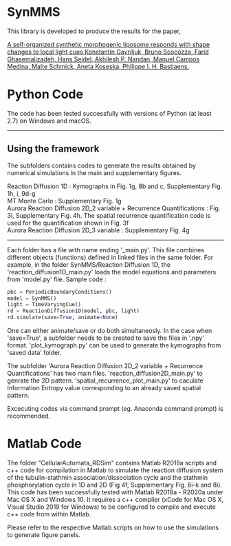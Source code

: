 # SynMMS

This library is developed to produce the results for the paper, 

[A self-organized synthetic morphogenic liposome responds with shape changes to local light cues 
Konstantin Gavriljuk, Bruno Scocozza, Farid Ghasemalizadeh, Hans Seidel, Akhilesh P. Nandan, Manuel Campos Medina, Malte Schmick, Aneta Koseska, Philippe I. H. Bastiaens.](https://www.nature.com/articles/s41467-021-21679-2)

Python Code
===================

The code has been tested successfully with versions of Python (at least 2.7) on Windows and macOS.

-------------------------
Using the framework
-------------------------

The subfolders contains codes to generate the results obtained by numerical simulations in the main and supplementary figures.

Reaction Diffusion 1D : Kymographs in Fig. 1g, 8b and c, Supplementary Fig. 1h, i, 9d-g\
MT Monte Carlo               : Supplementary Fig. 1g \
Aurora Reaction Diffusion 2D_2 variable + Recurrence Quantifications : Fig. 3i, Supplementary Fig. 4h. The spatial recurrence quantification code is used for the quantification shown in Fig. 3f \
Aurora Reaction Diffusion 2D_3 variable                   : Supplementary Fig. 4g

-----------------------------------------------------------

Each folder has a file with name ending '_main.py'. This file combines different objects (functions) defined in linked files in the same folder. For example, in the folder SynMMS/Reaction Diffusion 1D,
the 'reaction_diffusion1D_main.py' loads the model equations and parameters from 'model.py' file. 
Sample code :
```python
pbc = PeriodicBoundaryConditions()
model = SynMMS()
light = TimeVaryingCue()
rd = ReactionDiffusion1D(model, pbc, light)
rd.simulate(save=True, animate=None)
```
One can either animate/save or do both simultaneosly. In the case when 'save=True', a subfolder needs to be created to save the files in '.npy' format.
'plot_kymograph.py' can be used to generate the kymographs from 'saved data' folder.

The subfolder 'Aurora Reaction Diffusion 2D_2 variable + Recurrence Quantifications' has two main files. 'reaction_diffusion2D_main.py' to genrate the 2D pattern.
'spatial_recurrence_plot_main.py' to caculate Information Entropy value corresponding to an already saved spatial pattern. 

Excecuting codes via command prompt (eg. Anaconda command prompt) is recommended.


Matlab Code
===================

The folder "CellularAutomata_RDSim" contains Matlab R2018a scripts and c++ code for compilation in Matlab to simulate the reaction diffusion system of the tubulin-stathmin association/dissociation cycle and the stathmin phosphorylation cycle in 1D and 2D (Fig 4f, Supplementary Fig. 6i-k and 8i). This code has been successfully tested with Matlab R2018a - R2020a under Mac OS X and Windows 10. It requires a c++ compiler (xCode for Mac OS X, Visual Studio 2019 for Windows) to be configured to compile and execute c++ code from within Matlab.

Please refer to the respective Matlab scripts on how to use the simulations to generate figure panels.
